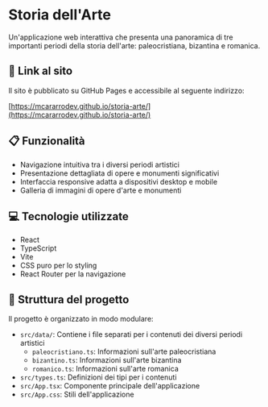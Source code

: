 # Storia dell'Arte

Un'applicazione web interattiva che presenta una panoramica di tre importanti periodi della storia dell'arte: paleocristiana, bizantina e romanica.

## 🔗 Link al sito

Il sito è pubblicato su GitHub Pages e accessibile al seguente indirizzo:

[https://mcararrodev.github.io/storia-arte/](https://mcararrodev.github.io/storia-arte/)

## 📋 Funzionalità

- Navigazione intuitiva tra i diversi periodi artistici
- Presentazione dettagliata di opere e monumenti significativi
- Interfaccia responsive adatta a dispositivi desktop e mobile
- Galleria di immagini di opere d'arte e monumenti

## 💻 Tecnologie utilizzate

- React
- TypeScript
- Vite
- CSS puro per lo styling
- React Router per la navigazione

## 🔧 Struttura del progetto

Il progetto è organizzato in modo modulare:

- `src/data/`: Contiene i file separati per i contenuti dei diversi periodi artistici
  - `paleocristiano.ts`: Informazioni sull'arte paleocristiana
  - `bizantino.ts`: Informazioni sull'arte bizantina
  - `romanico.ts`: Informazioni sull'arte romanica
- `src/types.ts`: Definizioni dei tipi per i contenuti
- `src/App.tsx`: Componente principale dell'applicazione
- `src/App.css`: Stili dell'applicazione
